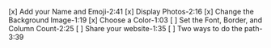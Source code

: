 [x] Add your Name and Emoji-2:41
[x] Display Photos-2:16
[x] Change the Background Image-1:19
[x] Choose a Color-1:03
[ ] Set the Font, Border, and Column Count-2:25
[ ] Share your website-1:35
[ ] Two ways to do the path-3:39